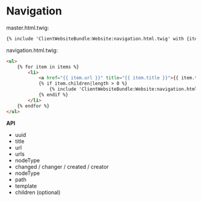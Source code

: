 # Navigation

master.html.twig:

```html
{% include 'ClientWebsiteBundle:Website:navigation.html.twig' with {items:navigation_root_tree('main')}%}
```

navigation.html.twig:

```html
<ul>
    {% for item in items %}
        <li>
            <a href="{{ item.url }}" title="{{ item.title }}">{{ item.title }}</a>
            {% if item.children|length > 0 %}
                {% include 'ClientWebsiteBundle:Website:navigation.html.twig' with {items: item.children} %}
            {% endif %}
        </li>
    {% endfor %}
</ul>
```

__API__

* uuid
* title
* url
* urls
* nodeType
* changed / changer / created / creator
* nodeType
* path
* template
* children (optional)

